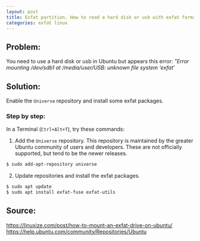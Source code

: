 ```yaml
---
layout: post
title: Exfat partition. How to read a hard disk or usb with exfat format in Ubuntu
categories: exfat linux
---
```



## Problem: 

You need to use a hard disk or usb in Ubuntu but appears this error:  _"Error mounting /dev/sdb1 at /media/user/USB: unknown file system ‘exfat’_

## Solution:

Enable the ```Universe``` repository and install some exfat packages.

### Step by step:
In a Terminal (```Ctrl+Alt+T```), try these commands:
1. Add the ```Universe``` repository. This repository  is maintained by the greater Ubuntu community of users and developers. These are not officially supported, but tend to be the newer releases.

```bash
$ sudo add-apt-repository universe
```

2. Update repositories and install the exfat packages.

```bash
$ sudo apt update 
$ sudo apt install exfat-fuse exfat-utils

```
## Source:

 <https://linuxize.com/post/how-to-mount-an-exfat-drive-on-ubuntu/>\
 <https://help.ubuntu.com/community/Repositories/Ubuntu>